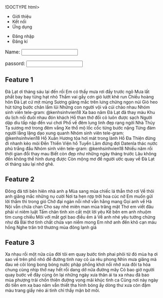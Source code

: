 !DOCTYPE html>
<head>
        <!-- <title>Trang cá nhân</title> -->
        <meta charset="utf-8">
        <link rel="stylesheet" href="main.css">
        <style>
        </style>
    </head>
    <body>
        <!-- tạo bảng đăng nhập -->
        <div class="nav">
            <ul class="nav-char1">
                <li class="nav-item">Giới thiệu</li>
                <li class="nav-item">Kết nối</li>
                <li class="nav-item">Ứng dụng</li>
            </ul>
            <ul class="nav-char1">
                <li class="nav-item">Đăng nhập</li>
                <li class="nav-item">Đăng kí</li>
            </ul>
        </div>
        <!-- tạo khối có chứa name và password -->
        <div class="khoi 
        char">
            <div class="khoicon">
                <div class="khoi name">
                    <p style="font-size: 16px;">Name: <input type="text"></p>
                </div>
                <div class="khoi passord">
                    <p style="font-size: 16px;">passord: <input type="text"></p>
                </div>
            </div>
        </div>
            <div class="dungchar">
                <div class="dung1">
                    <h2>Feature 1 </h2>
                    <p>
                        Đà Lạt ơi tháng sáu lại đến rồi
                        Em có thấy mưa rơi đầy trước ngõ
                        Mưa lất phất bay bay từng hạt nhỏ
                        Thấm vai gầy cơn gió lướt khẽ run
                        Chiều hoàng hôn Đà Lạt cứ mịt mùng
                        Sương giăng mắc trên lưng chừng ngọn núi
                        Gió heo hút từng bước chân lầm lũi
                        Những con người vội vã cúi chào nhau
                        Nhóm sinh viên tele-gram: @kenhsinhvien18
                        Xa bao năm Đà Lạt đã thay màu
                        Khu du lịch nối đuôi nhau đón khách
                        Hồ than thở đồi cỏ luôn được sạch
                        Người dập dìu tấp nập đến vui chơi
                        Phố về đêm lung linh đẹp rạng ngời
                        Nhà Thủy Tạ sương mờ trong đêm vắng
                        Xe thổ mộ lốc cốc từng bước nặng
                        Từng đám người lẳng lặng dạo xung quanh
                        Nhóm sinh viên tele-gram: @kenhsinhvien18
                        Hồ Xuân Hương tỏa hơi mát trong lành
                        Hồ Đa Thiện đừng đi nhanh kẻo mỏi
                        Đến Thiền Viện hồ Tuyền Lâm đứng đợi
                        Datenla thác nước phủ trắng đầu
                        Nhóm sinh viên tele-gram: @kenhsinhvien18
                        Nhiều năm rồi thời gian đổi thay mau
                        Biết còn đẹp như những ngày tháng trước
                        Lâu không đến không thể hình dung được
                        Còn mộng mơ để người ước quay về
                        Đà Lạt ơi tháng sáu lại nhớ ghê.</p>
                </div>
                <div class="dung2">
                    <h2>Feature 2</h2>
                    <p>
                        Đông đã tới bên hiên nhà anh ạ
                        Mùa sang mùa chiếc lá thẫn thờ rơi
                        Về thôi anh giăng mắc những nụ cười
                        Nơi ta hẹn rợp trời hoa cúc nở
                        Em muốn gửi lời thầm thì trong gió
                        Chở đại ngàn nỗi nhớ vẫn hằng mang
                        Gọi anh về Hà Nội vẫn chứa chan
                        Cho say nhé miên man mùa trăng mật
                        Thơ em viết đâu phải vì niêm luật
                        Tấm chân tình xin cất một lời yêu
                        Kề bên em anh nhuộm tím cung chiều
                        Môi với mắt gợi bao điều êm ả
                        Về anh nhé yêu tưởng chừng như đã
                        Bài thơ tình chất chứa vạn niềm mong
                        Em nhớ anh đến khô cạn máu hồng
                        Nghe trăn trở thương mùa đông lạnh giá
                    </p>
                </div>
                <div class="dung3">
                    <h2>Feature 3</h2>
                    <p>
                        Xa nhau rồi một nửa của đời tôi
                        em quay bước tình phai phôi từ đó
                        mùa hạ ơi sao về trên phố nhỏ
                        để đường tình nay cỏ úa rêu phong
                        Nhìn mưa giăng mà đau xé cõi lòng
                        bong bóng nước phập phồng khơi nổi nhớ
                        xưa đôi ta hòa chung cùng nhịp thở
                        nay hết rồi dang dở nửa đường mây
                        Có bao giờ người quay bước về đây
                        cùng ôn lại những ngày xưa thân ái
                        ta xa nhau đã bao mùa phượng trải
                        chốn thiên đường vọng mãi khúc tình ca
                        Cũng nơi này ngày đó tiễn em xa
                        bao năm vẫn thiết tha hình bóng ấy
                        dòng thư xưa còn đậm màu trang giấy
                        nẻo ái tình chỉ thấy mặn bờ môi.
                    </p>
                </div>
            </div>
            </div>
        </div>
    </body>
</html>
